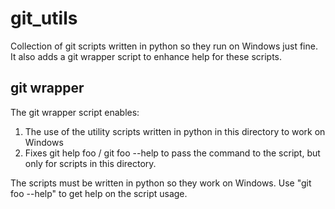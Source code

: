 git_utils
=========

Collection of git scripts written in python so they run on Windows just fine. It
also adds a git wrapper script to enhance help for these scripts.


git wrapper
-----------

The git wrapper script enables:

1.  The use of the utility scripts written in python in this directory to work on
    Windows
2.  Fixes git help foo / git foo --help to pass the command to the script, but
    only for scripts in this directory.

The scripts must be written in python so they work on Windows. Use
"git foo --help" to get help on the script usage.
